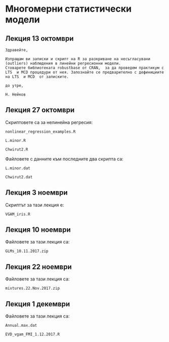 # Многомерни статистически модели

## Лекция 13 октомври

    Здравейте,

    Изпращам ви записки и скрипт на R за разкриване на несъгласувани (outliers) наблюдения в линейни регресионни модели.
    Стоварете библиотеката robustbase от CRAN,  за да проведем практикум с LTS  и MCD процедури от нея. Запознайте се предварително с дефинициите на LTS  и MCD  от записките.

    до утре,

    Н. Нейков


## Лекция 27 октомври

Скриптовете са за нелинейна регресия:

    nonlinear_regression_examples.R
    
    L.minor.R
    
    Chwirut2.R
    
Файловете с данните към последните два скрипта са:

    L.minor.dat
    
    Chwirut2.dat

## Лекция 3 ноември

Скриптът за тази лекция е:
    
    VGAM_iris.R

## Лекция 10 ноември

Файловете за тази лекция са:
    
    GLMs_10.11.2017.zip
    
## Лекция 22 ноември

Файловете за тази лекция са:

    mixtures.22.Nov.2017.zip
    
## Лекция 1 декември

Файловете за тази лекция са:

    Annual.max.dat
    
    EVD_vgam_FMI_1.12.2017.R
